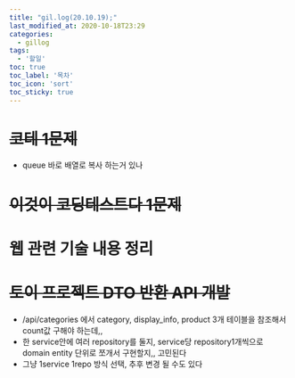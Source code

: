 ```yaml
---
title: "gil.log(20.10.19);"
last_modified_at: 2020-10-18T23:29
categories: 
  - gillog
tags: 
  - '할일'
toc: true
toc_label: '목차'
toc_icon: 'sort'
toc_sticky: true
---
```


# ~~코테 1문제~~
- queue 바로 배열로 복사 하는거 있나

# ~~이것이 코딩테스트다 1문제~~

# 웹 관련 기술 내용 정리

# ~~토이 프로젝트 DTO 반환 API 개발~~

- /api/categories 에서 category, display_info, product 3개 테이블을 참조해서 count값 구해야 하는데,,
- 한 service안에 여러 repository를 둘지, service당 repository1개씩으로 domain entity 단위로 쪼개서 구현할지,, 고민된다
- 그냥 1service 1repo 방식 선택, 추후 변경 될 수도 있다